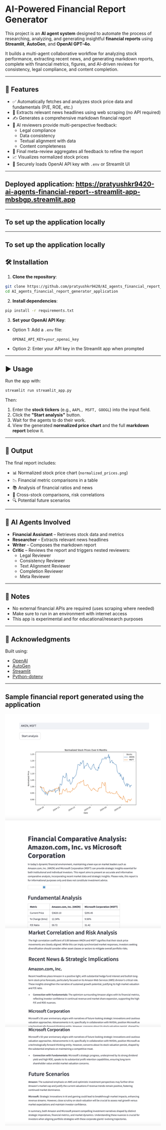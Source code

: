 # AI-Powered Financial Report Generator

This project is an **AI agent system** designed to automate the process of researching, analyzing, and generating insightful **financial reports** using **Streamlit**, **AutoGen**, and **OpenAI GPT-4o**.

It builds a multi-agent collaborative workflow for analyzing stock performance, extracting recent news, and generating markdown reports, complete with financial metrics, figures, and AI-driven reviews for consistency, legal compliance, and content completion.

---

## 🚀 Features

- ✅ Automatically fetches and analyzes stock price data and fundamentals (P/E, ROE, etc.)
- 📰 Extracts relevant news headlines using web scraping (no API required)
- ✍️ Generates a comprehensive markdown financial report
- 🧠 AI reviewers provide multi-perspective feedback:
  - Legal compliance
  - Data consistency
  - Textual alignment with data
  - Content completeness
- 🎯 Final meta-review aggregates all feedback to refine the report
- 📈 Visualizes normalized stock prices
- 🔐 Securely loads OpenAI API key with `.env` or Streamlit UI

---
## Deployed application: https://pratyushkr9420-ai-agents-financial-report--streamlit-app-mbsbgp.streamlit.app
---
## To set up the application locally
---

## To set up the application locally

## 🛠️ Installation

1. **Clone the repository**:

```bash
git clone https://github.com/pratyushkr9420/AI_agents_financial_report_generator_application.git
cd AI_agents_financial_report_generator_application
```

2. **Install dependencies**:

```bash
pip install -r requirements.txt
```

3. **Set your OpenAI API Key**:

- Option 1: Add a `.env` file:
  ```env
  OPENAI_API_KEY=your_openai_key
  ```
- Option 2: Enter your API key in the Streamlit app when prompted

---

## ▶️ Usage

Run the app with:

```bash
streamlit run streamlit_app.py
```

Then:

1. Enter the **stock tickers** (e.g., `AAPL, MSFT, GOOGL`) into the input field.
2. Click the **"Start analysis"** button.
3. Wait for the agents to do their work.
4. View the generated **normalized price chart** and the full **markdown report** below it.

---

## 📂 Output

The final report includes:

- 📊 Normalized stock price chart (`normalized_prices.png`)
- 📉 Financial metric comparisons in a table
- 📚 Analysis of financial ratios and news
- 📌 Cross-stock comparisons, risk correlations
- 🔍 Potential future scenarios

---

## 🧠 AI Agents Involved

- **Financial Assistant** – Retrieves stock data and metrics
- **Researcher** – Extracts relevant news headlines
- **Writer** – Composes the markdown report
- **Critic** – Reviews the report and triggers nested reviewers:
  - Legal Reviewer
  - Consistency Reviewer
  - Text Alignment Reviewer
  - Completion Reviewer
  - Meta Reviewer

---

## 📎 Notes

- No external financial APIs are required (uses scraping where needed)
- Make sure to run in an environment with internet access
- This app is experimental and for educational/research purposes

---

## 🙏 Acknowledgments

Built using:

- [OpenAI](https://openai.com/)
- [AutoGen](https://github.com/microsoft/autogen)
- [Streamlit](https://streamlit.io/)
- [Python-dotenv](https://github.com/theskumar/python-dotenv)

---
##  Sample financial report generated using the application

![Screenshot](Application_screenshot1.png)
![Screenshot](Application_screenshot2.png)
![Screenshot](Application_screenshot3.png)
![Screenshot](Application_screenshot4.png)

